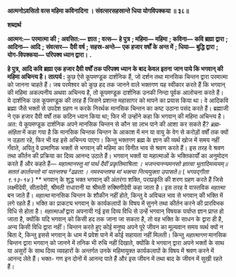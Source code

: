 **आत्मनोऽवसितो वत्स महिमा कविनादिना ।** **संवत्सरसहस्रान्ते धिया योगविपक्कया ॥ ३८॥** 

**शब्दार्थ** 

**आत्मन:—** **परमात्मा की** **; अवसित:—** **ज्ञात** **; वत्स—** **हे पुत्र** **; महिमा—** **महिमा** **; कविना—** **कवि ब्रह्मा द्वारा** **; आदिना—** **आदि** **;** **संवत्सर—** **दैवी वर्ष** **; सहस्र-अन्ते—** **एक हजार वर्षों के अन्त में** **; धिया—** **बुद्धि द्वारा** **; योग-विपक्कया—** **परिपक्व ध्यान द्वारा।** **.** 

**हे पुत्र, आदि कवि ब्रह्मा एक हजार दैवी वर्षों तक परिपक्व ध्यान के बाद केवल इतना** **जान पाये कि भगवान् की महिमा अचिन्त्य है।** **तात्पर्य :** कुछ ऐसे कूपमण्डूक दार्शनिक हैं, जो दर्शन तथा मानसिक चिन्तन द्वारा परमात्मा को जानना चाहते हैं। जब परमेश्वर को कुछ हद तक जानने वाले भक्तगण यह स्वीकार करते हैं कि भगवान् की महिमा अकल्पनीय अथवा अचिन्त्य है, तो कूपमण्डूक दार्शनिक उनकी निन्दा पूर्वक आलोचना करते हैं। ये दार्शनिक उस कूपमण्डूक की तरह हैं जिसने प्रशान्त महासागर को मापने का प्रयास किया था। वे आदिकवि ब्रह्मा जैसे भक्तों से उपदेश ग्रहण न करके निरर्थक मानसिक चिन्तन का कष्ट उठाना पसंद करते हैं। ब्रह्माजी ने एक हजार दैवी वर्षों तक कठिन ध्यान किया था; फिर भी उन्होंने कहा कि भगवान् की महिमा अचिन्त्य है। अत: ये कूपमण्डूक दार्शनिक अपने मानसिक चिन्तन से कौन सा लाभ पाने की आशा कर सकते हैं? *ब्रह्म-संहिता* में कहा गया है कि मानसिक चिन्तक चिन्तन के आकाश में मन या वायु के वेग से करोड़ों वर्षों तक क्यों न उड़ता रहे, फिर भी वह इसे अचिन्त्य पाएगा। किन्तु भक्तगण ब्रह्म के ज्ञान की व्यर्थ खोज में समय नहीं गँवाते, अपितु वे प्रामाणिक भक्तों से भगवान् की महिमा का विनीत भाव से श्रवण करते हैं। इस तरह वे श्रवण तथा कीर्तन की प्रक्रिया का दिव्य आनन्द उठाते हैं। भगवान् भक्तों या महात्माओं के भक्तिकार्यों का अनुमोदन करते हैं और कहते हैं— *महात्मानस्तु मां पार्थ दैवीं प्रकृतिमाश्रिता:।* *भजन्त्यनन्यमनसो ज्ञात्वा भूतादिमव्ययम्॥* *सततं कार्तयन्तो मां यतन्तश्च ²ढव्रता:।* *नमस्यन्तश्च मां भक्त्या नित्ययुक्ता उपासते॥* ( *भगवद्गीता ९.१३-१४* ) ** भगवान् के शुद्ध भक्त भगवान् की अंतरंगा शक्ति, पराप्रकृति की शरण ग्रहण करते हैं जिसे लक्ष्मीदेवी, सीतादेवी, श्रीमती राधारानी या श्रीमती रुक्मिणीदेवी कहा जाता है। इस तरह वे वास्तविक *महात्मा* बन जाते हैं। *महात्मा* मानसिक चिन्तन के शौकीन नहीं होते, किन्तु वे अविचल भाव से भगवान् की भक्ति में लगे रहते हैं। भक्ति का प्राकट्य भगवान् के कार्यकलापों के विषय में सुनने तथा कीर्तन करने की प्रारविभक विधि से होता है। *महात्माओं* द्वारा अपनायी गई इस दिव्य विधि से उन्हें भगवान् विषयक पर्याप्त ज्ञान प्राप्त हो जाता है, क्योंकि यदि भगवान् को किसी हद तक जाना जा सकता है, तो वह भक्ति के साधन के द्वारा ही है, अन्य किसी विधि द्वारा नहीं। चिन्तन करते हुए कोई मनुष्य अपने पूरे जीवन का मूल्यवान समय व्यर्थ क्यों न बिता दे, किन्तु इससे भगवान् के धाम में प्रवेश पाने में कोई सहायता नहीं मिलती। किन्तु *महात्मागण* मानसिक चिन्तन द्वारा भगवान् को जानने में तनिक भी रुचि नहीं दिखाते, क्योंकि वे भगवान् द्वारा अपने भक्तों के साथ या असुरों के साथ दिव्य व्यवहारों के अन्तर्गत उनके महिमायुक्त कार्यकलापों के विषय में श्रवण करने में आनन्द लेते हैं। भक्त- गण इन दोनों में आनन्द पाते हैं और इस जीवन में तथा बाद के जीवन में सुखी रहते हैं।  